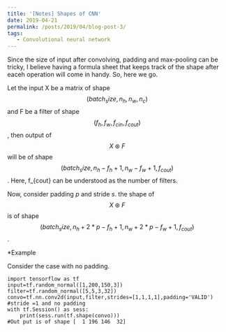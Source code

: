 ```yaml
---
title: '[Notes] Shapes of CNN'
date: 2019-04-21
permalink: /posts/2019/04/blog-post-3/
tags:
   - Convolutional neural network
---
```


Since the size of input after convolving, padding and max-pooling can be tricky, I believe having a formula sheet that keeps track of the shape after eaceh operation will come in handy. So, here we go.

Let the input X be a matrix of shape $$(batch_size,n_h,n_w,n_c)$$ and F be a filter of shape $$(f_h,f_w,f_{cin},f_{cout})$$, then output of $$X\circledast F$$ will be of shape $$(batch_size,n_h-f_h+1,n_w-f_w+1,f_{cout})$$. Here,
f_{cout} can be understood as the number of filters.

Now, consider padding $p$ and stride $s$. the shape of $$X\circledast F$$ is of shape $$(batch_size,n_h+2*p-f_h+1,n_w+2*p-f_w+1,f_{cout})$$.

*Example

Consider the case with no padding.

```{python}
import tensorflow as tf
input=tf.random_normal([1,200,150,3])
filter=tf.random_normal([5,5,3,32])
convo=tf.nn.conv2d(input,filter,strides=[1,1,1,1],padding='VALID') #stride =1 and no padding
with tf.Session() as sess:
	print(sess.run(tf.shape(convo)))
#Out put is of shape [  1 196 146  32]
```


